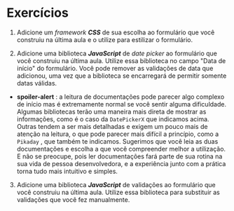 # Exercícios

1.  Adicione um  _framework_ **_CSS_** de sua escolha ao formulário que você construiu na última aula e o utilize para estilizar o formulário.

2.  Adicione uma biblioteca  **_JavaScript_** de  _date picker_ ao formulário que você construiu na última aula. Utilize essa biblioteca no campo "Data de início" do formulário. Você pode remover as validações de data que adicionou, uma vez que a biblioteca se encarregará de permitir somente datas válidas.


-   **spoiler-alert** : a leitura de documentações pode parecer algo complexo de início mas é extremamente normal se você sentir alguma dificuldade. Algumas bibliotecas terão uma maneira mais direta de mostrar as informações, como é o caso da  `DatePickerX`  que indicamos acima. Outras tendem a ser mais detalhadas e exigem um pouco mais de atenção na leitura, o que pode parecer mais difícil a princípio, como a  `Pikaday`  , que também te indicamos. Sugerimos que você leia as duas documentações e escolha a que você compreender melhor a utilização. E não se preocupe, pois ler documentações fará parte de sua rotina na sua vida de pessoa desenvolvedora, e a experiência junto com a prática torna tudo mais intuitivo e simples.
    

3.  Adicione uma biblioteca  **_JavaScript_** de validações ao formulário que você construiu na última aula. Utilize essa biblioteca para substituir as validações que você fez manualmente.


